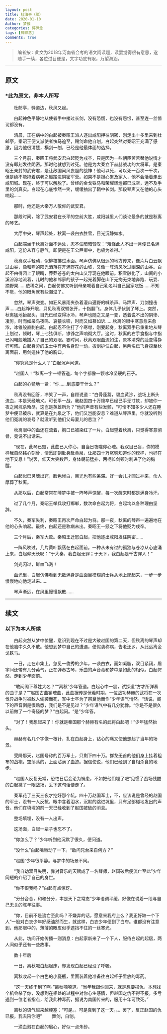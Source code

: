 ```yaml
---
layout: post
title: 杜油亭（续）
date: 2020-01-10
Author: 梦貘
categories: 碎碎念
tags: [碎碎念]
comments: true
--- 
```


> 编者按：此文为2018年河南省会考的语文阅读题，读罢觉得很有意思，遂随手一续，各位过目便是，文字功底有限，万望海涵。

___

## 原文

### *此为原文，非本人所写

　　杜邮亭，驿道边，秋风又起。

　　白起神色平静地从使者手中接过长剑，没有恐慌，也没有怨恨，甚至连一丝惊诧都没有。

　　清晨，正在病中的白起被秦昭王派人逐出咸阳押往阴密，刚走出十多里来到杜邮亭，秦昭王便又派使者快马追至，赐剑命他自刎。白起突然对秦昭王充满了感激，因为他很清楚，横剑一刎，已经是他最体面的选择。

　　三个月前，秦昭王将武安君白起贬为戍卒，只是因为一些朝臣苦苦替他说情才没有即刻发往阴密。那时他就想到过死。他是为大秦立下赫赫战功的大将军，是秦昭王亲封的武安君，是让敌国闻风丧胆的战神！他可以死，可以死一百次一千次，但是绝不能拖着病老之躯踏进阴密军营。如果不是担心累及家人，他不会活着走出咸阳城。现在，终于可以解脱了。曾经的金戈铁马和荣耀辉煌都已成空，远不及手里的剑真实。白起在心底惨然一笑，缓缓抽出了鞘中长剑。那段琴声又在他的心头响起……

　　那时，他还是大秦万人敬仰的武安君。

　　那段时间，除了武安君在长平的空前大胜，咸阳城里人们谈论最多的就是秋离的琴艺。

　　大厅中央，琴声起处，秋离一袭白衣胜雪，目光沉静如水。

　　白起端坐于秋离对面不远处，忍不住暗暗赞叹：“难怪此人不出一月便已名满咸阳。这份从容与静气，即便是在王公巨卿中，也极为难得。”

　　秋离双手轻动，似柳枝拂过水面。琴声仿佛从很远的地方传来，像片片白云飘过山尖，像和煦的阳光洒落在开满野花的山坡，又像一阵清风吹过幽深的山谷。白起不由得闭上了眼睛，莽莽苍苍的太白山又浮现在他眼前。积雪融化了，山间的小溪淙淙地流着，儿时的他和邻家的孩子一起光着脚在山下无拘无束地奔跑、玩耍、摘野果……依稀之间，白起仿佛又听到母亲喊着自己乳名叫自己回家吃饭……不知不觉，他的眼角就有些潮湿了。

　　忽然，琴声突变。如狂风暴雨夹杂着漫山遍野的喊杀声、马蹄声、刀剑撞击声……白起睁开眼，只见秋离双臂张开，十指翻飞，身体几乎伏到了琴上。突然，秋离猛地抬起头，目光已经变得冰冷，琴声也随之又是一变，透着说不出的阴惨、凄厉，时而如枭鸟夜鸣、哀猿长啸，时而又如慕如诉……秋离的眼中寒意愈来愈浓，冰锥般直刺白起。白起忍不住打了个寒噤，刚要起身，秋离双手已重重地从琴上划过，顿时，琴上七弦俱断，铮铮之声响彻大厅。这时，秋离的右手食指与中指已闪电般地插入了自己的双眼。霎时间，秋离双眼血流如注，原本清秀的脸变得狰狞可怖。白起身旁的卫士中有两名身形一动，拔剑护住白起，另两名已飞身掠至秋离面前，用剑逼住了他的胸口。

　　“你究竟是什么人？”白起沉声问道。

　　“赵国人！”秋离一字一顿答道，每个字都像一颗冰冷坚硬的石子。

　　白起的心猛地一紧：“你……到底要干什么？”

　　秋离没有回答，冷笑了一声，自顾说道：“白骨蓬蒿，碧血黄沙，战场上断头流血，本是天经地义。可长平一战，我赵国四十万降卒已经已手无寸铁，却被你一夜之间坑杀殆尽，这岂是英雄所为？”他的声音有些发颤，“可怜不知多少人还在睡梦中便已被杀，就算是在九泉之下，他们又岂能安息？难道从琴声里，你就没听到他们冤魂的哀号？就没听到他们父母妻儿的悲泣？”

　　秋离眼中的血还在流着，胸口已被染红了一片。白起望着秋离，只觉得寒意彻骨，竟说不出话来。

　　“现在，此琴已毁，此曲已入你心，自当日夜噬你心魂。我双目已盲，你的模样我自然铭心刻骨，情愿即刻赴身赴黄泉，让那四十万冤魂知道你的模样，也好在地下安息！”说罢，仰天大笑数声，身体朝前猛扑，两柄长剑顿时刺进了他的胸膛。

　　白起似已灵魂出窍，脸色惨白，目光也有些呆滞。好一会儿才回过神来，命人厚葬了秋离。

　　从那以后，白起常常在睡梦中被一阵琴声惊醒，每一次醒来时都是满身冷汗。

　　过了几个月，秦昭王举兵攻打邯郸，数次命白起为将，白起均以各种理由坚辞。

　　不久，秦军失利，秦昭王再次严命白起为将。那一夜，秋离的琴声一遍遍地在他的心头响起。最终，白起还是称病未出。秦昭王一怒之下将他贬为戍卒。

　　三个月后，秦军大败。秦昭王迁怒白起，把他逐出咸阳发往阴密……

　　一阵风吹过，几片黄叶飘落在白起面前。一种从未有过的孤独与苍凉从心底涌上来，白起仰天长叹：“于大秦，我白起无罪；于天下，我白起是千古罪人！”

　　剑光闪过，鲜血飞溅！

　　血光里，白起仿佛看到无数满身是血面目模糊的士兵从地上爬起来，一步一步慢慢地向他走过来……

　　琴声渐远，在风里慢慢飘散……

___

## 续文

### 以下为本人所续

　　白起突然从梦中惊醒，意识到现在不过是大破赵国的第二天，但秋离的琴声却在他脑中久久不散。他想到梦中自己的遭遇，便假装称病，告老还乡，从此远离金戈铁马。

　　一日，走在市集上，忽见一俊秀的少年，一袭白衣，面如凝脂，双目紧闭，眉宇间还带有几分英气，正在弹奏古琴，乐曲的声音竟和梦中是如此的相似。白起愕然，走到少年面前。

　　“敢问阁下尊姓大名？”“离秋”少年答道。白起心中一震，试探道“方才所弹奏的曲子是？”“赵国古曲镇魂曲，此曲据传是伏羲时期，一位战功赫赫的武将在一次伐异战争时被敌人偷袭而死，军中士卒为了祭奠他而作”少年语气悄然。“话说，阁下的声音倒是很熟悉，我们是不是见过？”少年语气中有几分犹豫。“你是不是很久以前做了一个奇怪的梦？”白起问。“是”少年答。

　　“对了！我想起来了！你就是秦国那个赫赫有名的武将白起吧！”少年猛然抬头。

　　赫赫有名几个字像一根针，扎在白起身上，钻心的痛又使他想起了当年的场景。

　　受降那天，赵国号称的百万军士，只剩下四十万。群龙无首的他们身上挂着粗布的战袍，空荡荡的，上面沾满了血迹。据信使说，他们已经到了自相杀食的地步。

　　“赵国人反复无常，恐怕日后会沦为祸患，不如把他们埋了吧”见惯了战场残酷的白起撇了一眼战场，丢下这句话便走了。

　　秦军花了三天三夜才挖好那个坑。四十万赵国军士，不，应该说是曾经的赵国的军士，没有一人反抗，眼中含着泪水，沉默的跳进坑里，只有足部碰地发出的声音。他们在填埋的前一天已经收到了赵国被破的消息。

　　整场填埋，没有一人出声。

　　这场面，白起一辈子也忘不了。

　　“你怎么了？”少年听到他沉默了很久，便问道。

　　“没什么”白起嘴唇动了一下。“敢问兄台来自何方？”

　　“赵国”少年很平静。与梦中的场景不同。

　　“我自幼双目失明，靠对音乐的天赋成了一名琴师，赵国破后便流亡至此”少年简短的介绍了自己的身世。

　　“你不恨我吗？”白起有点惊讶。

　　“分分合合，和和分分，本是天下之常态”少年语调平缓，好像在说着一段与自己无关的陈年往事。

　　“你，目前不是流亡至此吗？不嫌弃的话，愿意来我府上么？我正好缺一个下人”一股对白衣少年好感油然而生，就这样，白衣少年便到了白府。谁都没有注意到，他那眼中的，薄薄的眼皮似乎遮挡不住的一丝寒光。

　　从此，坊间开始传播一则消息：白起家新来了一个下人，服侍白起的起居，两人间似乎还有一些故事。

　　数十年后

　　一日，离秋喊白起起床，却发现白起已经没了呼吸。

　　离秋收起一个白色的小瓷瓶，里面装着他准备往白起杯子里放的毒药。

　　“这一天终于到了啊。”离秋喃喃道。“当年我跟你回来，就是想要报仇，本想找个机会杀了你，没想到在相处的过程中对你心生感情，但赵国之仇不得不报，多亏遇到一位老者指点，给我此种毒药，据说为南国传来的，服用十年可致死。”

　　离秋的语气越来越梗塞：“可是。。可是真到了这一天。。。罢了，反正赵国的仇已报，我去陪你吧”
　　舞剑，自刎。

　　一滴血溅在白起的眉心，好似一点朱砂。
